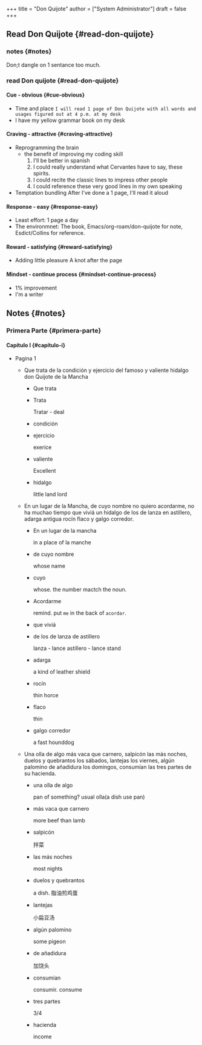 +++
title = "Don Quijote"
author = ["System Administrator"]
draft = false
+++

## Read Don Quijote {#read-don-quijote}


### notes {#notes}

Don;t dangle on 1 sentance too much.


### read Don quijote {#read-don-quijote}


#### Cue - obvious {#cue-obvious}

-   Time and place
    `I will read 1 page of Don Quijote with all words and usages figured out at 4 p.m. at my desk`
-   I have my yellow grammar book on my desk


#### Craving - attractive {#craving-attractive}

-   Reprogramming the brain
    -   the benefit of improving my coding skill
        1.  I'll be better in spanish
        2.  I could really understand what Cervantes have to say, these spirits.
        3.  I could recite the classic lines to impress other people
        4.  I could reference these very good lines in my own speaking
-   Temptation bundling
    After I've done a 1 page, I'll read it aloud


#### Response - easy {#response-easy}

-   Least effort:
    1 page a day
-   The environmnet:
    The book, Emacs/org-roam/don-quijote for note, Esdict/Collins for reference.


#### Reward - satisfying {#reward-satisfying}

-   Adding little pleasure
    A knot after the page


#### Mindset - continue process {#mindset-continue-process}

-   1% improvement
-   I'm a writer


## Notes {#notes}


### Primera Parte {#primera-parte}


#### Capítulo I {#capítulo-i}

<!--list-separator-->

-  Pagina 1

    <!--list-separator-->

    -  Que trata de la condición y ejercicio del famoso y valiente hidalgo don Quijote de la Mancha

        <!--list-separator-->

        -  Que trata

        <!--list-separator-->

        -  Trata

            Tratar - deal

        <!--list-separator-->

        -  condición

        <!--list-separator-->

        -  ejercicio

            exerice

        <!--list-separator-->

        -  valiente

            Excellent

        <!--list-separator-->

        -  hidalgo

            little land lord

    <!--list-separator-->

    -  En un lugar de la Mancha, de cuyo nombre no quiero acordarme, no ha muchao tiempo que viviá un hidalgo de los de lanza en astillero, adarga antigua rocín flaco y galgo corredor.

        <!--list-separator-->

        -  En un lugar de la mancha

            in a place of la manche

        <!--list-separator-->

        -  de cuyo nombre

            whose name

        <!--list-separator-->

        -  cuyo

            whose. the number mactch the noun.

        <!--list-separator-->

        -  Acordarme

            remind.
            put `me` in the back of `acordar`.

        <!--list-separator-->

        -  que viviá

        <!--list-separator-->

        -  de los de lanza de astillero

            lanza - lance
            astillero - lance stand

        <!--list-separator-->

        -  adarga

            a kind of leather shield

        <!--list-separator-->

        -  rocín

            thin horce

        <!--list-separator-->

        -  flaco

            thin

        <!--list-separator-->

        -  galgo corredor

            a fast hounddog

    <!--list-separator-->

    -  Una olla de algo más vaca que carnero, salpicón las más noches, duelos y quebrantos los sábados, lantejas los viernes, algún palomino de añadidura los domingos, consumían las tres partes de su hacienda.

        <!--list-separator-->

        -  una olla de algo

            pan of something?
            usual olla(a dish use pan)

        <!--list-separator-->

        -  más vaca que carnero

            more beef than lamb

        <!--list-separator-->

        -  salpicón

            拌菜

        <!--list-separator-->

        -  las más noches

            most nights

        <!--list-separator-->

        -  duelos y quebrantos

            a dish. 脂油煎鸡蛋

        <!--list-separator-->

        -  lantejas

            小扁豆汤

        <!--list-separator-->

        -  algún palomino

            some pigeon

        <!--list-separator-->

        -  de añadidura

            加饶头

        <!--list-separator-->

        -  consumían

            consumir. consume

        <!--list-separator-->

        -  tres partes

            3/4

        <!--list-separator-->

        -  hacienda

            income